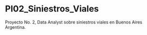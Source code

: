# PI02_Siniestros_Viales
Proyecto No. 2, Data Analyst sobre siniestros viales en Buenos Aires Argentina.
